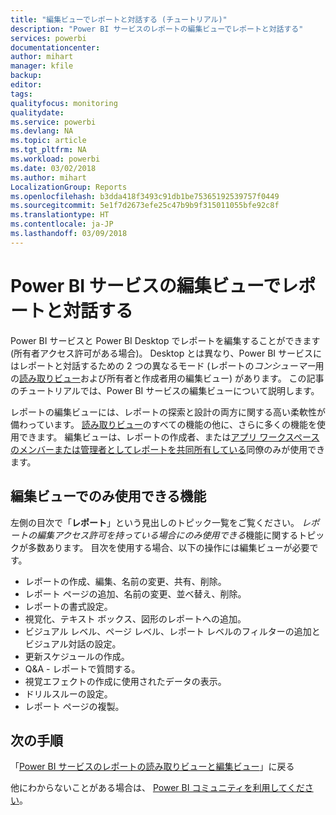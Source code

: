 ```yaml
---
title: "編集ビューでレポートと対話する (チュートリアル)"
description: "Power BI サービスのレポートの編集ビューでレポートと対話する"
services: powerbi
documentationcenter: 
author: mihart
manager: kfile
backup: 
editor: 
tags: 
qualityfocus: monitoring
qualitydate: 
ms.service: powerbi
ms.devlang: NA
ms.topic: article
ms.tgt_pltfrm: NA
ms.workload: powerbi
ms.date: 03/02/2018
ms.author: mihart
LocalizationGroup: Reports
ms.openlocfilehash: b3dda418f3493c91db1be75365192539757f0449
ms.sourcegitcommit: 5e1f7d2673efe25c47b9b9f315011055bfe92c8f
ms.translationtype: HT
ms.contentlocale: ja-JP
ms.lasthandoff: 03/09/2018
---
```

# <a name="interact-with-a-report-in-editing-view-in-power-bi-service"></a>Power BI サービスの編集ビューでレポートと対話する
Power BI サービスと Power BI Desktop でレポートを編集することができます (所有者アクセス許可がある場合)。 Desktop とは異なり、Power BI サービスにはレポートと対話するための 2 つの異なるモード (レポートの*コンシューマー*用の[読み取りビュー](service-reading-view-and-editing-view.md)および所有者と作成者用の編集ビュー) があります。 この記事のチュートリアルでは、Power BI サービスの編集ビューについて説明します。 

レポートの編集ビューには、レポートの探索と設計の両方に関する高い柔軟性が備わっています。 [読み取りビュー](service-reading-view-and-editing-view.md)のすべての機能の他に、さらに多くの機能を使用できます。 編集ビューは、レポートの作成者、または[アプリ ワークスペースのメンバーまたは管理者としてレポートを共同所有している](service-create-distribute-apps.md)同僚のみが使用できます。

## <a name="functionality-only-available-in-editing-view"></a>編集ビューでのみ使用できる機能
左側の目次で「**レポート**」という見出しのトピック一覧をご覧ください。 *レポートの編集アクセス許可を持っている場合にのみ使用できる*機能に関するトピックが多数あります。  目次を使用する場合、以下の操作には編集ビューが必要です。

* レポートの作成、編集、名前の変更、共有、削除。
* レポート ページの追加、名前の変更、並べ替え、削除。
* レポートの書式設定。
* 視覚化、テキスト ボックス、図形のレポートへの追加。
* ビジュアル レベル、ページ レベル、レポート レベルのフィルターの追加とビジュアル対話の設定。
* 更新スケジュールの作成。
* Q&A - レポートで質問する。
* 視覚エフェクトの作成に使用されたデータの表示。 
* ドリルスルーの設定。
* レポート ページの複製。


## <a name="next-steps"></a>次の手順
「[Power BI サービスのレポートの読み取りビューと編集ビュー](service-reading-view-and-editing-view.md)」に戻る

他にわからないことがある場合は、 [Power BI コミュニティを利用してください](http://community.powerbi.com/)。

